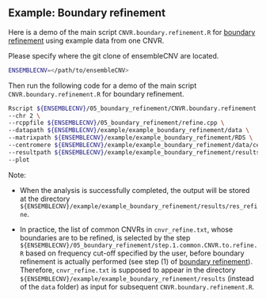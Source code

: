 ## Example: Boundary refinement

Here is a demo of the main script `CNVR.boundary.refinement.R` for [boundary refinement](https://github.com/HaoKeLab/ensembleCNV#5-boundary-refinement) using example data from one CNVR.

Please specify where the git clone of ensembleCNV are located.
```sh
ENSEMBLECNV=</path/to/ensembleCNV>
```

Then run the following code for a demo of the main script `CNVR.boundary.refinement.R` for boundary refinement.
```sh
Rscript ${ENSEMBLECNV}/05_boundary_refinement/CNVR.boundary.refinement.R \
--chr 2 \
--rcppfile ${ENSEMBLECNV}/05_boundary_refinement/refine.cpp \
--datapath ${ENSEMBLECNV}/example/example_boundary_refinement/data \
--matrixpath ${ENSEMBLECNV}/example/example_boundary_refinement/RDS \
--centromere ${ENSEMBLECNV}/example/example_boundary_refinement/data/centromere_hg19.txt \
--resultpath ${ENSEMBLECNV}/example/example_boundary_refinement/results \
--plot
```

Note: 

- When the analysis is successfully completed, the output will be stored at the directory `${ENSEMBLECNV}/example/example_boundary_refinement/results/res_refine`.

- In practice, the list of common CNVRs in `cnvr_refine.txt`, whose boundaries are to be refined, is selected by the step `${ENSEMBLECNV}/05_boundary_refinement/step.1.common.CNVR.to.refine.R` based on frequency cut-off specified by the user, before boundary refinement is actually performed (see step (1) of [boundary refinement](https://github.com/HaoKeLab/ensembleCNV#5-boundary-refinement)). Therefore, `cnvr_refine.txt` is supposed to appear in the directory `${ENSEMBLECNV}/example/example_boundary_refinement/results` (instead of the `data` folder) as input for subsequent `CNVR.boundary.refinement.R`. 
